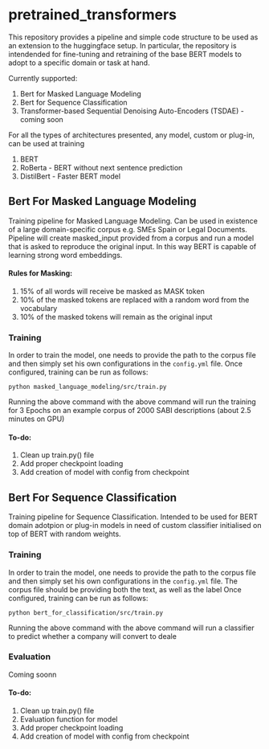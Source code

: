 # pretrained_transformers

This repository provides a pipeline and simple code structure to be used as an extension to the huggingface setup. In particular, the repository is intendended for fine-tuning and retraining of the base BERT models to adopt to a specific domain or task at hand. 

Currently supported:
  1. Bert for Masked Language Modeling
  2. Bert for Sequence Classification
  3. Transformer-based Sequential Denoising Auto-Encoders (TSDAE) - coming soon

For all the types of architectures presented, any model, custom or plug-in, can be used at training
  1. BERT
  2. RoBerta - BERT without next sentence prediction
  3. DistilBert - Faster BERT model

## Bert For Masked Language Modeling

Training pipeline for Masked Language Modeling. Can be used in existence of a large domain-specific corpus e.g. SMEs Spain or Legal Documents. Pipeline will create masked_input provided from a corpus and run a model that is asked to reproduce the original input. In this way BERT is capable of learning strong word embeddings. 

#### Rules for Masking: 
  1. 15% of all words will receive be masked as MASK token
  2. 10% of the masked tokens are replaced with a random word from the vocabulary
  3. 10% of the masked tokens will remain as the original input

### Training
In order to train the model, one needs to provide the path to the corpus file and then simply set his own configurations in the ```config.yml``` file. Once configured, training can be run as follows:

```
python masked_language_modeling/src/train.py
```

Running the above command with the above command will run the training for 3 Epochs on an example corpus of 2000 SABI descriptions (about 2.5 minutes on GPU)

#### To-do: 
1. Clean up train.py() file
2. Add proper checkpoint loading
3. Add creation of model with config from checkpoint


## Bert For Sequence Classification

Training pipeline for Sequence Classification. Intended to be used for BERT domain adotpion or plug-in models in need of custom classifier initialised on top of BERT with random weights. 

### Training
In order to train the model, one needs to provide the path to the corpus file and then simply set his own configurations in the ```config.yml``` file. The corpus file should be providing both the text, as well as the label Once configured, training can be run as follows:

```
python bert_for_classification/src/train.py
```

Running the above command with the above command will run a classifier to predict whether a company will convert to deale

### Evaluation 
Coming soonn

#### To-do: 
1. Clean up train.py() file
2. Evaluation function for model
4. Add proper checkpoint loading
5. Add creation of model with config from checkpoint

